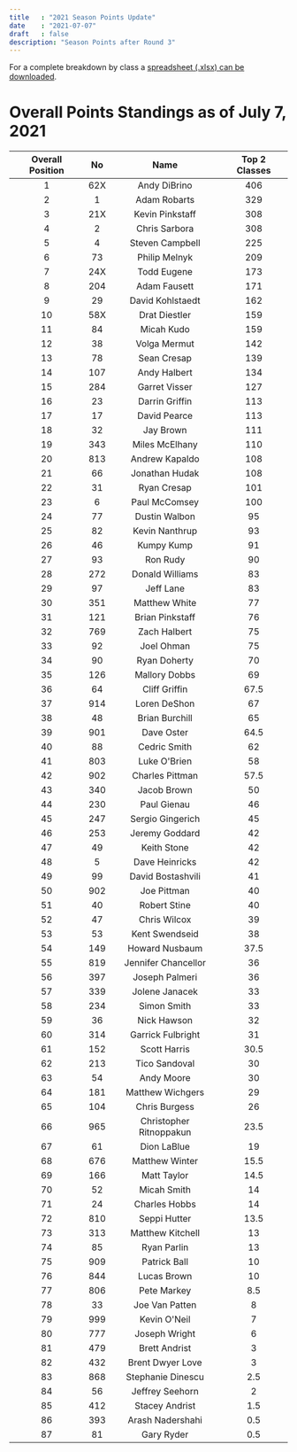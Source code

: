 ```yaml
---
title   : "2021 Season Points Update"
date    : "2021-07-07"
draft   : false
description: "Season Points after Round 3"
---
```



For a complete breakdown by class a [spreadsheet (.xlsx) can be downloaded](/downloads/2021/WMRRA-2021-Points-as-of-070721.xlsx).

# Overall Points Standings as of July 7, 2021

| Overall Position   |  No |           Name          | Top 2 Classes |
|:------------------:|:---:|:-----------------------:|:-------------:|
| 1                  | 62X | Andy DiBrino            |           406 |
| 2                  |  1  | Adam Robarts            |           329 |
| 3                  | 21X | Kevin Pinkstaff         |           308 |
| 4                  |  2  | Chris Sarbora           |           308 |
| 5                  |  4  | Steven Campbell         |           225 |
| 6                  |  73 | Philip Melnyk           |           209 |
| 7                  | 24X | Todd Eugene             |           173 |
| 8                  | 204 | Adam Fausett            |           171 |
| 9                  |  29 | David Kohlstaedt        |           162 |
| 10                 | 58X | Drat Diestler           |           159 |
| 11                 |  84 | Micah Kudo              |           159 |
| 12                 |  38 | Volga Mermut            |           142 |
| 13                 |  78 | Sean Cresap             |           139 |
| 14                 | 107 | Andy Halbert            |           134 |
| 15                 | 284 | Garret Visser           |           127 |
| 16                 |  23 | Darrin Griffin          |           113 |
| 17                 |  17 | David Pearce            |           113 |
| 18                 |  32 | Jay Brown               |           111 |
| 19                 | 343 | Miles McElhany          |           110 |
| 20                 | 813 | Andrew Kapaldo          |           108 |
| 21                 |  66 | Jonathan Hudak          |           108 |
| 22                 |  31 | Ryan Cresap             |           101 |
| 23                 |  6  | Paul McComsey           |           100 |
| 24                 |  77 | Dustin Walbon           |            95 |
| 25                 |  82 | Kevin Nanthrup          |            93 |
| 26                 |  46 | Kumpy Kump              |            91 |
| 27                 |  93 | Ron Rudy                |            90 |
| 28                 | 272 | Donald Williams         |            83 |
| 29                 |  97 | Jeff Lane               |            83 |
| 30                 | 351 | Matthew White           |            77 |
| 31                 | 121 | Brian Pinkstaff         |            76 |
| 32                 | 769 | Zach Halbert            |            75 |
| 33                 |  92 | Joel Ohman              |            75 |
| 34                 |  90 | Ryan Doherty            |            70 |
| 35                 | 126 | Mallory Dobbs           |            69 |
| 36                 |  64 | Cliff Griffin           |          67.5 |
| 37                 | 914 | Loren DeShon            |            67 |
| 38                 |  48 | Brian Burchill          |            65 |
| 39                 | 901 | Dave Oster              |          64.5 |
| 40                 |  88 | Cedric Smith            |            62 |
| 41                 | 803 | Luke O'Brien            |            58 |
| 42                 | 902 | Charles Pittman         |          57.5 |
| 43                 | 340 | Jacob Brown             |            50 |
| 44                 | 230 | Paul Gienau             |            46 |
| 45                 | 247 | Sergio Gingerich        |            45 |
| 46                 | 253 | Jeremy Goddard          |            42 |
| 47                 |  49 | Keith Stone             |            42 |
| 48                 |  5  | Dave Heinricks          |            42 |
| 49                 |  99 | David Bostashvili       |            41 |
| 50                 | 902 | Joe Pittman             |            40 |
| 51                 |  40 | Robert Stine            |            40 |
| 52                 |  47 | Chris Wilcox            |            39 |
| 53                 |  53 | Kent Swendseid          |            38 |
| 54                 | 149 | Howard Nusbaum          |          37.5 |
| 55                 | 819 | Jennifer Chancellor     |            36 |
| 56                 | 397 | Joseph Palmeri          |            36 |
| 57                 | 339 | Jolene Janacek          |            33 |
| 58                 | 234 | Simon Smith             |            33 |
| 59                 |  36 | Nick Hawson             |            32 |
| 60                 | 314 | Garrick Fulbright       |            31 |
| 61                 | 152 | Scott Harris            |          30.5 |
| 62                 | 213 | Tico Sandoval           |            30 |
| 63                 |  54 | Andy Moore              |            30 |
| 64                 | 181 | Matthew Wichgers        |            29 |
| 65                 | 104 | Chris Burgess           |            26 |
| 66                 | 965 | Christopher Ritnoppakun |          23.5 |
| 67                 |  61 | Dion LaBlue             |            19 |
| 68                 | 676 | Matthew Winter          |          15.5 |
| 69                 | 166 | Matt Taylor             |          14.5 |
| 70                 |  52 | Micah Smith             |            14 |
| 71                 |  24 | Charles Hobbs           |            14 |
| 72                 | 810 | Seppi Hutter            |          13.5 |
| 73                 | 313 | Matthew Kitchell        |            13 |
| 74                 |  85 | Ryan Parlin             |            13 |
| 75                 | 909 | Patrick Ball            |            10 |
| 76                 | 844 | Lucas Brown             |            10 |
| 77                 | 806 | Pete Markey             |           8.5 |
| 78                 |  33 | Joe Van Patten          |             8 |
| 79                 | 999 | Kevin O'Neil            |             7 |
| 80                 | 777 | Joseph Wright           |             6 |
| 81                 | 479 | Brett Andrist           |             3 |
| 82                 | 432 | Brent Dwyer Love        |             3 |
| 83                 | 868 | Stephanie Dinescu       |           2.5 |
| 84                 |  56 | Jeffrey Seehorn         |             2 |
| 85                 | 412 | Stacey Andrist          |           1.5 |
| 86                 | 393 | Arash Nadershahi        |           0.5 |
| 87                 |  81 | Gary Ryder              |           0.5 |

